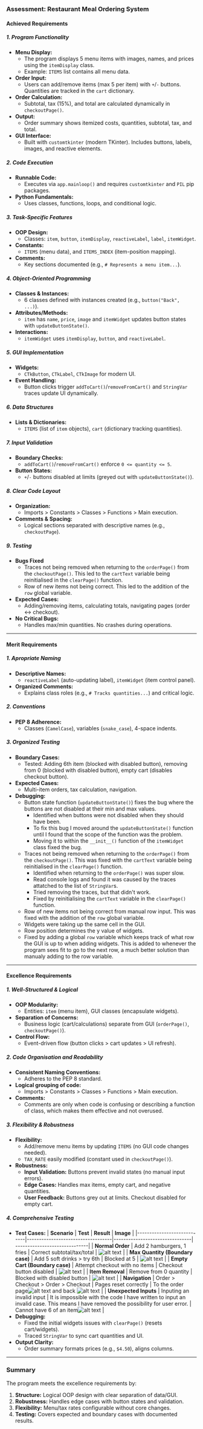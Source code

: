 ### Assessment: Restaurant Meal Ordering System  

#### **Achieved Requirements**  

##### **1. Program Functionality**  
- **Menu Display:**
  - The program displays 5 menu items with images, names, and prices using the `itemDisplay` class.
  - Example: `ITEMS` list contains all menu data.
- **Order Input:**
  - Users can add/remove items (max 5 per item) with `+`/`-` buttons. Quantities are tracked in the `cart` dictionary.
- **Order Calculation:**
  - Subtotal, tax (15%), and total are calculated dynamically in `checkoutPage()`.
- **Output:**
  - Order summary shows itemized costs, quantities, subtotal, tax, and total.
- **GUI Interface:**
  - Built with `customtkinter` (modern TKinter). Includes buttons, labels, images, and reactive elements.

##### **2. Code Execution**  
- **Runnable Code:**
  - Executes via `app.mainloop()` and requires `customtkinter` and `PIL` pip packages.
- **Python Fundamentals:**
  - Uses classes, functions, loops, and conditional logic.

##### **3. Task-Specific Features**  
- **OOP Design:**
  - Classes: `item`, `button`, `itemDisplay`, `reactiveLabel`, `label`, `itemWidget`.
- **Constants:**
  - `ITEMS` (menu data), and `ITEMS_INDEX` (item-position mapping).
- **Comments:**
  - Key sections documented (e.g., `# Represents a menu item...`).

##### **4. Object-Oriented Programming**  
- **Classes & Instances:**
  - 6 classes defined with instances created (e.g., `button("Back", ...)`).
- **Attributes/Methods:**
  - `item` has `name`, `price`, `image` and `itemWidget` updates button states with `updateButtonState()`.
- **Interactions:**
  - `itemWidget` uses `itemDisplay`, `button`, and `reactiveLabel`.

##### **5. GUI Implementation**  
- **Widgets:**
  - `CTkButton`, `CTkLabel`, `CTkImage` for modern UI.
- **Event Handling:**
  - Button clicks trigger `addToCart()`/`removeFromCart()` and `StringVar` traces update UI dynamically.

##### **6. Data Structures**  
- **Lists & Dictionaries:**
  - `ITEMS` (list of `item` objects), `cart` (dictionary tracking quantities).

##### **7. Input Validation**  
- **Boundary Checks:**
  - `addToCart()`/`removeFromCart()` enforce `0 <= quantity <= 5`.
- **Button States:**
  - `+`/`-` buttons disabled at limits (greyed out with `updateButtonState()`).

##### **8. Clear Code Layout**  
- **Organization:**
  - Imports > Constants > Classes > Functions > Main execution.
- **Comments & Spacing:**
  - Logical sections separated with descriptive names (e.g., `checkoutPage`).

##### **9. Testing**
- **Bugs Fixed**
  - Traces not being removed when returning to the `orderPage()` from the `checkoutPage()`. This led to the `cartText` variable being reinitialised in the `clearPage()` function.
  - Row of new items not being correct. This led to the addition of the `row` global variable.
- **Expected Cases:**
  - Adding/removing items, calculating totals, navigating pages (order ↔ checkout).
- **No Critical Bugs:**
  - Handles max/min quantities. No crashes during operations.

---

#### **Merit Requirements**  

##### **1. Apropriate Naming**  
- **Descriptive Names:**
  - `reactiveLabel` (auto-updating label), `itemWidget` (item control panel).
- **Organized Comments:**
  - Explains class roles (e.g., `# Tracks quantities...`) and critical logic.

##### **2. Conventions**  
- **PEP 8 Adherence:**
  - Classes (`CamelCase`), variables (`snake_case`), 4-space indents.

##### **3. Organized Testing**  
- **Boundary Cases:**
  - Tested: Adding 6th item (blocked with disabled button), removing from 0 (blocked with disabled button), empty cart (disables checkout button).
- **Expected Cases:**
  - Multi-item orders, tax calculation, navigation.
- **Debugging:**
  - Button state function (`updateButtonState()`) fixes the bug where the buttons are not disabled at their min and max values.
    - Identified when buttons were not disabled when they should have been.
    - To fix this bug I moved around the `updateButtonState()` function until I found that the scope of the function was the problem.
    - Moving it to within the `__init__()` function of the `itemWidget` class fixed the bug.
  - Traces not being removed when returning to the `orderPage()` from the `checkoutPage()`. This was fixed with the `cartText` variable being reinitialised in the `clearPage()` function.
    - Identified when returning to the `orderPage()` was super slow.
    - Read console logs and found it was caused by the traces attatched to the list of `StringVar`s.
    - Tried removing the traces, but that didn't work.
    - Fixed by reinitialising the `cartText` variable in the `clearPage()` function.
  - Row of new items not being correct from manual row input. This was fixed with the addition of the `row` global variable.
  - Widgets were taking up the same cell in the GUI.
  - Row position determines the y value of widgets.
  - Fixed by adding a global `row` variable which keeps track of what row the GUI is up to when adding widgets. This is added to whenever the program sees fit to go to the next row, a much better solution than manualy adding to the row variable.

---

#### **Excellence Requirements**  

##### **1. Well-Structured & Logical**  
- **OOP Modularity:**
  - Entities: `item` (menu item), GUI classes (encapsulate widgets).
- **Separation of Concerns:**
  - Business logic (cart/calculations) separate from GUI (`orderPage()`, `checkoutPage()`).
- **Control Flow:**
  - Event-driven flow (button clicks > cart updates > UI refresh).

##### **2. Code Organisation and Readability**
- **Consistent Naming Conventions:**
  - Adheres to the PEP 8 standard.
- **Logical grouping of code:**
  - Imports > Constants > Classes > Functions > Main execution.
- **Comments:**
  - Comments are only when code is confusing or describing a function of class, which makes them effective and not overused.

##### **3. Flexibility & Robustness**  
- **Flexibility:**
  - Add/remove menu items by updating `ITEMS` (no GUI code changes needed).
  - `TAX_RATE` easily modified (constant used in `checkoutPage()`).
- **Robustness:**
  - **Input Validation:** Buttons prevent invalid states (no manual input errors).
  - **Edge Cases:** Handles max items, empty cart, and negative quantities.
  - **User Feedback:** Buttons grey out at limits. Checkout disabled for empty cart.

##### **4. Comprehensive Testing**  
- **Test Cases:**
  | **Scenario**               | **Test**                          | **Result**                     |       **Image**                   |
  |----------------------------|-----------------------------------|--------------------------------|             ------------------------------|
  | **Normal Order**           | Add 2 hamburgers, 1 fries         | Correct subtotal/tax/total     | ![alt text](image.png) |
  | **Max Quantity (Boundary case)**           | Add 5 soft drinks > try 6th       | Blocked at 5                   | ![alt text](image-1.png) |
  | **Empty Cart (Boundary case)**             | Attempt checkout with no items    | Checkout button disabled       | ![alt text](image-2.png) |
  | **Item Removal**           | Remove from 0 quantity            | Blocked with disabled button       | ![alt text](image-3.png) |
  | **Navigation**             | Order > Checkout > Order > Checkout   | Pages reset correctly          | To the order page![alt text](image-4.png) and back ![alt text](image-5.png) |
  | **Unexpected Inputs**             | Inputing an invalid input | It is impossible with the code I have written to input an invalid case. This means I have removed the possibility for user error. | Cannot have 6 of an item![alt text](image-1.png) |
- **Debugging:**
  - Fixed the initial widgets issues with `clearPage()` (resets cart/widgets).
  - Traced `StringVar` to sync cart quantities and UI.
- **Output Clarity:**
  - Order summary formats prices (e.g., `$4.50`), aligns columns.

---

### Summary  
The program meets the excellence requirements by:
1. **Structure:** Logical OOP design with clear separation of data/GUI.
2. **Robustness:** Handles edge cases with button states and validation.
3. **Flexibility:** Menu/tax rates configurable without core changes.
4. **Testing:** Covers expected and boundary cases with documented results.